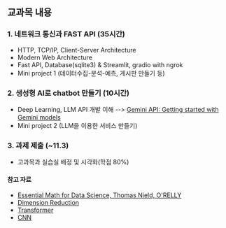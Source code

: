 ## 교과목 내용
### 1. 네트워크 통신과 FAST API (35시간)
- HTTP, TCP/IP, Client-Server Architecture
- Modern Web Architecture
- Fast API, Database(sqlite3) & Streamlit, gradio with ngrok
- Mini project 1 (데이터수집-분석-예측, 게시판 만들기 등)
  
### 2. 생성형 AI로 chatbot 만들기 (10시간)
- Deep Learning, LLM API 개발 이해 --> [Gemini API: Getting started with Gemini models](https://colab.research.google.com/github/google-gemini/cookbook/blob/main/quickstarts/Get_started.ipynb)
- Mini project 2 (LLM을 이용한 서비스 만들기)

### 3. 과제 제출 (~11.3)
- 고과목과 실습실 배정 및 시각화(학점 80%)

#### 참고 자료
- [Essential Math for Data Science, Thomas Nield, O'RELLY](http://103.203.175.90:81/fdScript/RootOfEBooks/E%20Book%20collection%20-%202024%20-%20F/CSE%20%20IT%20AIDS%20ML/Essential_Math_for_Data_Science_Take_Control_of_Your_Data_with_Fundamental.pdf)
- [Dimension Reduction](https://dimensionality-reduction-293e465c2a3443e8941b016d.vercel.app/)
- [Transformer](https://poloclub.github.io/transformer-explainer/)
- [CNN](https://poloclub.github.io/cnn-explainer/)
